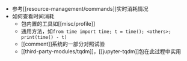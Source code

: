 - 参考[[resource-management/commands]]实时消耗情况
- 如何查看时间消耗
  - 包内置的工具如[[misc/profile]]
  - 通用方法，如`from time import time; t = time(); <others>; print(time() - t)`
  - [[comment]]系统的一部分对照试验
  - [[third-party-modules/tqdm]]，[[jupyter-tqdm]]包在此过程中实用